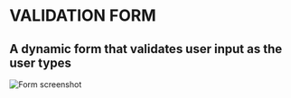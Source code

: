 # VALIDATION FORM
## A dynamic form that validates user input as the user types
![Form screenshot](/form_validation/form.png)